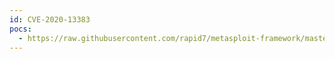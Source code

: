 ```yaml
---
id: CVE-2020-13383
pocs:
  - https://raw.githubusercontent.com/rapid7/metasploit-framework/master/modules/exploits/unix/webapp/opensis_chain_exec.rb
---
```

